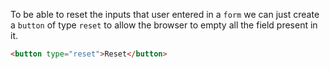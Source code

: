 To be able to reset the inputs that user entered in a `form` we can just create a `button` of type `reset` to allow the browser to empty all the field present in it.
```html
<button type="reset">Reset</button>
```